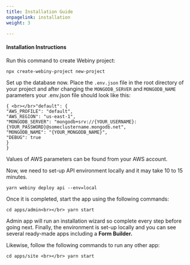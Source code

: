 ```yaml
---
title: Installation Guide
onpagelink: installation
weight: 3

---
```


#### **Installation Instructions**

Run this command to create Webiny project:

 ```
 npx create-webiny-project new-project
```

Set up the database now. Place the `.env.json` file in the root directory of your project and after changing the `MONGODB_SERVER` and `MONGODB_NAME` parameters your .env.json file should look like this:

 ```
{ <br></br>"default": {
"AWS_PROFILE": "default",
"AWS_REGION": "us-east-1",
"MONGODB_SERVER": "mongodb+srv://{YOUR_USERNAME}:{YOUR_PASSWORD}@someclustername.mongodb.net",
"MONGODB_NAME": "{YOUR_MONGODB_NAME}",
"DEBUG": true
}
}
```

Values of AWS parameters can be found from your AWS account.

Now, we need to set-up API environment locally and it may take 10 to 15 minutes.

 ```
 yarn webiny deploy api --env=local
```

Once it is completed, start the app using the following commands:

 ```
 cd apps/admin<br></br> yarn start
```

Admin app will run an installation wizard so complete every step before going next. Finally, the environment is set-up locally and you can see several ready-made apps including a **Form Builder.**

Likewise, follow the following commands to run any other app:

 ```
 cd apps/site <br></br> yarn start 
```

####  

